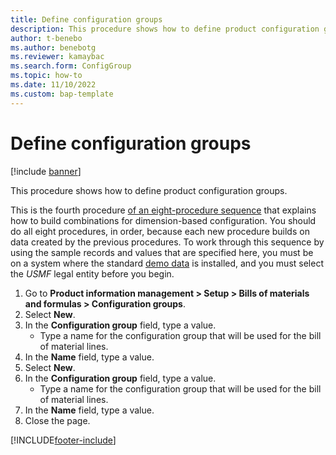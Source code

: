 ```yaml
---
title: Define configuration groups
description: This procedure shows how to define product configuration groups by creating two groups in the demo data company USMF Company. 
author: t-benebo
ms.author: benebotg
ms.reviewer: kamaybac
ms.search.form: ConfigGroup   
ms.topic: how-to
ms.date: 11/10/2022
ms.custom: bap-template
---
```


# Define configuration groups

[!include [banner](../../includes/banner.md)]

This procedure shows how to define product configuration groups.

This is the fourth procedure [of an eight-procedure sequence](../dimension-based-product-configuration.md#sequence) that explains how to build combinations for dimension-based configuration. You should do all eight procedures, in order, because each new procedure builds on data created by the previous procedures. To work through this sequence by using the sample records and values that are specified here, you must be on a system where the standard [demo data](../../../fin-ops-core/fin-ops/get-started/demo-data.md) is installed, and you must select the *USMF* legal entity before you begin.

1. Go to **Product information management \> Setup \> Bills of materials and formulas \> Configuration groups**.
2. Select **New**.
3. In the **Configuration group** field, type a value.
    * Type a name for the configuration group that will be used for the bill of material lines.  
4. In the **Name** field, type a value.
5. Select **New**.
6. In the **Configuration group** field, type a value.
    * Type a name for the configuration group that will be used for the bill of material lines.  
7. In the **Name** field, type a value.
8. Close the page.

[!INCLUDE[footer-include](../../../includes/footer-banner.md)]